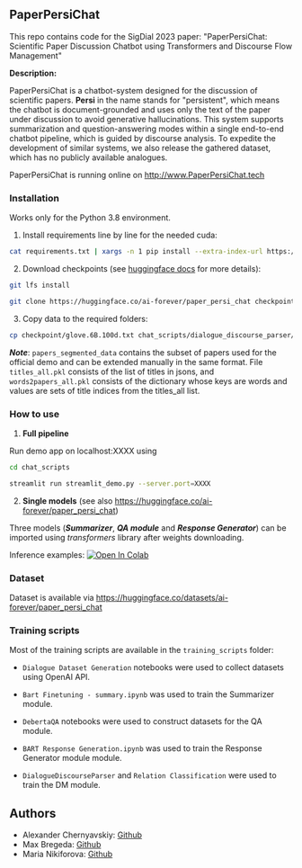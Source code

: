 ## PaperPersiChat

This repo contains code for the SigDial 2023 paper: "PaperPersiChat: Scientific Paper Discussion Chatbot using Transformers and Discourse Flow Management"


**Description:**

PaperPersiChat is a chatbot-system designed for the discussion of scientific papers. **Persi** in the name stands for "persistent", which means the chatbot is document-grounded and uses only the text of the paper under discussion to avoid generative hallucinations. This system supports summarization and question-answering modes within a single end-to-end chatbot pipeline, which is guided by discourse analysis. To expedite the development of similar systems, we also release the gathered dataset, which has no publicly available analogues.

PaperPersiChat is running online on http://www.PaperPersiChat.tech



### Installation

Works only for the Python 3.8 environment.

1) Install requirements line by line for the needed cuda:

```bash
cat requirements.txt | xargs -n 1 pip install --extra-index-url https://download.pytorch.org/whl/cu111
```

2) Download checkpoints (see [huggingface docs](https://huggingface.co/docs/hub/models-downloading) for more details):

```bash
git lfs install
```
```bash
git clone https://huggingface.co/ai-forever/paper_persi_chat checkpoint
```

3) Copy data to the required folders:

```bash
cp checkpoint/glove.6B.100d.txt chat_scripts/dialogue_discourse_parser/glove/ && cp -r checkpoint/convokit_50_model chat_scripts/dialogue_discourse_parser/convokit_50_model && cp checkpoint/convokit_dials_train.json chat_scripts/dialogue_discourse_parser/data
```


***Note***: ```papers_segmented_data``` contains the subset of papers used for the official demo and can be extended manually in the same format. File ```titles_all.pkl``` consists  of the list of titles in jsons, and ```words2papers_all.pkl``` consists of the dictionary whose keys are words and values are sets of title indices from the titles_all list.


### How to use

1. **Full pipeline**

Run demo app on localhost:XXXX using     

```bash
cd chat_scripts
```
```bash
streamlit run streamlit_demo.py --server.port=XXXX
```

2. **Single models** (see also https://huggingface.co/ai-forever/paper_persi_chat)

Three models (***Summarizer***, ***QA module*** and ***Response Generator***) can be imported using *transformers* library after weights downloading.

Inference examples: [![Open In Colab](https://colab.research.google.com/assets/colab-badge.svg)](https://colab.research.google.com/drive/1UlFvxj9LEIe_z06NVoKZGtdrQuC9S60b?usp=sharing)


### Dataset

Dataset is available via https://huggingface.co/datasets/ai-forever/paper_persi_chat

### Training scripts

Most of the training scripts are available in the ```training_scripts``` folder:

- ```Dialogue Dataset Generation``` notebooks were used to collect datasets using OpenAI API.

- ```Bart Finetuning - summary.ipynb``` was used to train the Summarizer module.

- ```DebertaQA``` notebooks were used to construct datasets for the QA module. 

- ```BART Response Generation.ipynb``` was used to train the Response Generator module module.

- ```DialogueDiscourseParser``` and ```Relation Classification``` were used to train the DM module.


## Authors

+ Alexander Chernyavskiy: [Github](https://github.com/alchernyavskiy)
+ Max Bregeda: [Github](https://github.com/mbregeda)
+ Maria Nikiforova: [Github](https://github.com/benzom)
